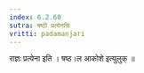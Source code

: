 ```yaml
---
index: 6.2.60
sutra: षष्ठी प्रत्येनसि
vritti: padamanjari
---
```


  राज्ञः प्रत्येना इति । षष्ठ।ल आकोशे इत्युलुक् ॥
